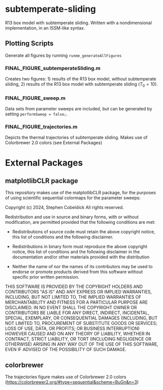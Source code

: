 # subtemperate-sliding
R13 box model with subtemperate sliding. Written with a nondimensional implementation, in an ISSM-like syntax. 
## Plotting Scripts
Generate all figures by running ```runme_generateAllFigures``` 
### FINAL_FIGURE_subtemperateSliding.m
Creates two figures: 1) results of the R13 box model, without subtemperate sliding, 2) results of the R13 box model with subtemperate sliding ($T_0 = 10$).
### FINAL_FIGURE_sweep.m
Data sets from parameter sweeps are included, but can be generated by setting ```performSweep = false;```.
### FINAL_FIGURE_trajectories.m
Depicts the thermal trajectories of subtemperate sliding. Makes use of Colorbrewer 2.0 colors (see External Packages)
# External Packages
## matplotlibCLR package
This repository makes use of the matplotlibCLR package, for the purposes of using scientific sequential colormaps for the parameter sweeps:

Copyright (c) 2024, Stephen Cobeldick
All rights reserved.

Redistribution and use in source and binary forms, with or without
modification, are permitted provided that the following conditions are met:

* Redistributions of source code must retain the above copyright notice, this
  list of conditions and the following disclaimer.

* Redistributions in binary form must reproduce the above copyright notice,
  this list of conditions and the following disclaimer in the documentation
  and/or other materials provided with the distribution

* Neither the name of  nor the names of its
  contributors may be used to endorse or promote products derived from this
  software without specific prior written permission.

THIS SOFTWARE IS PROVIDED BY THE COPYRIGHT HOLDERS AND CONTRIBUTORS "AS IS"
AND ANY EXPRESS OR IMPLIED WARRANTIES, INCLUDING, BUT NOT LIMITED TO, THE
IMPLIED WARRANTIES OF MERCHANTABILITY AND FITNESS FOR A PARTICULAR PURPOSE ARE
DISCLAIMED. IN NO EVENT SHALL THE COPYRIGHT OWNER OR CONTRIBUTORS BE LIABLE
FOR ANY DIRECT, INDIRECT, INCIDENTAL, SPECIAL, EXEMPLARY, OR CONSEQUENTIAL
DAMAGES (INCLUDING, BUT NOT LIMITED TO, PROCUREMENT OF SUBSTITUTE GOODS OR
SERVICES; LOSS OF USE, DATA, OR PROFITS; OR BUSINESS INTERRUPTION) HOWEVER
CAUSED AND ON ANY THEORY OF LIABILITY, WHETHER IN CONTRACT, STRICT LIABILITY,
OR TORT (INCLUDING NEGLIGENCE OR OTHERWISE) ARISING IN ANY WAY OUT OF THE USE
OF THIS SOFTWARE, EVEN IF ADVISED OF THE POSSIBILITY OF SUCH DAMAGE.

## colorbrewer
The trajectories figure makes use of Colorbrewer 2.0 colors (https://colorbrewer2.org/#type=sequential&scheme=BuGn&n=3)

